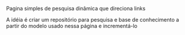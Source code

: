 Pagina simples de pesquisa dinâmica que direciona links

A idéia é criar um repositório para pesquisa e base de conhecimento a partir do modelo
usado nessa página e incrementá-lo
